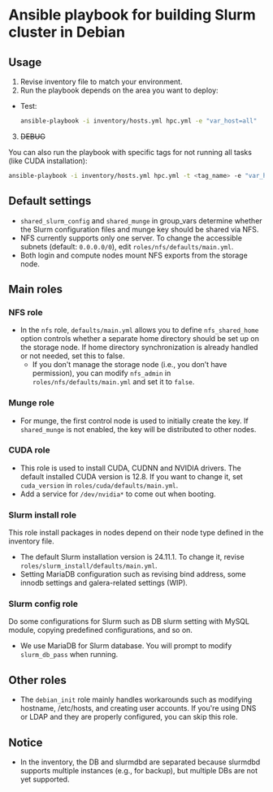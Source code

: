 # Ansible playbook for building Slurm cluster in Debian

## Usage
1. Revise inventory file to match your environment.
2. Run the playbook depends on the area you want to deploy:
* Test:
   ```bash
   ansible-playbook -i inventory/hosts.yml hpc.yml -e "var_host=all"
   ```
3. ~~DEBUG~~

You can also run the playbook with specific tags for not running all tasks (like CUDA installation):
```bash
ansible-playbook -i inventory/hosts.yml hpc.yml -t <tag_name> -e "var_host=all"
```

## Default settings

* `shared_slurm_config` and `shared_munge` in group_vars determine whether the Slurm configuration files and munge key should be shared via NFS.
* NFS currently supports only one server. To change the accessible subnets (default: `0.0.0.0/0`), edit `roles/nfs/defaults/main.yml`.
* Both login and compute nodes mount NFS exports from the storage node.

## Main roles
### NFS role
* In the `nfs` role, `defaults/main.yml` allows you to define  `nfs_shared_home` option controls whether a separate home directory should be set up on the storage node. If home directory synchronization is already handled or not needed, set this to false.
    * If you don't manage the storage node (i.e., you don’t have permission), you can modify `nfs_admin` in `roles/nfs/defaults/main.yml` and set it to `false`.

### Munge role
* For munge, the first control node is used to initially create the key. If `shared_munge` is not enabled, the key will be distributed to other nodes.

### CUDA role
* This role is used to install CUDA, CUDNN and NVIDIA drivers. The default installed CUDA version is 12.8. If you want to change it, set `cuda_version` in `roles/cuda/defaults/main.yml`.
* Add a service for `/dev/nvidia*` to come out when booting.

### Slurm install role
This role install packages in nodes depend on their node type defined in the inventory file.
* The default Slurm installation version is 24.11.1. To change it, revise `roles/slurm_install/defaults/main.yml`.
* Setting MariaDB configuration such as revising bind address, some innodb settings and galera-related settings (WIP).

### Slurm config role
Do some configurations for Slurm such as DB slurm setting with MySQL module, copying predefined configurations, and so on.
* We use MariaDB for Slurm database. You will prompt to modify `slurm_db_pass` when running.

## Other roles
* The `debian_init` role mainly handles workarounds such as modifying hostname, /etc/hosts, and creating user accounts. If you're using DNS or LDAP and they are properly configured, you can skip this role.

## Notice
* In the inventory, the DB and slurmdbd are separated because slurmdbd supports multiple instances (e.g., for backup), but multiple DBs are not yet supported.
